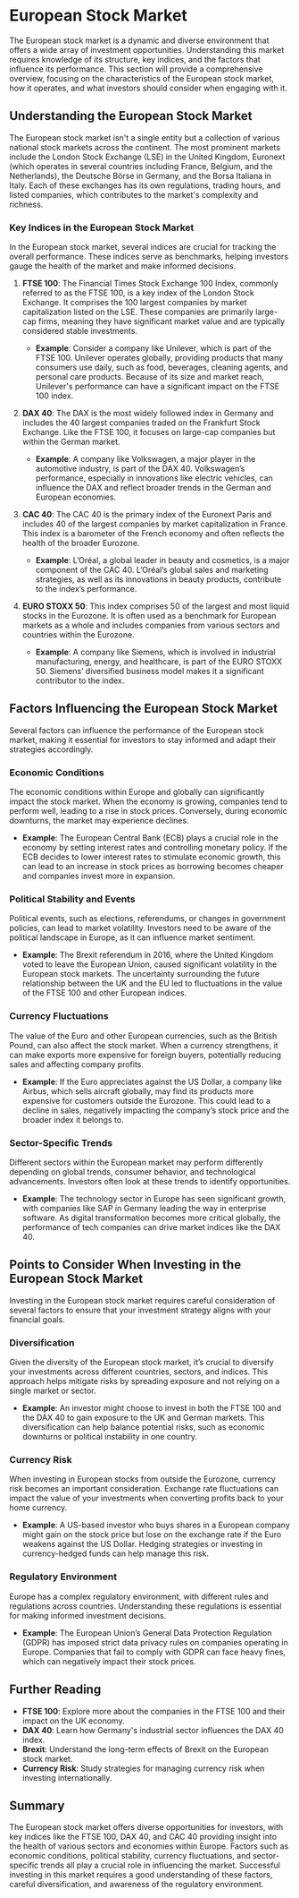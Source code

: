 # European Stock Market


The European stock market is a dynamic and diverse environment that offers a wide array of investment opportunities. Understanding this market requires knowledge of its structure, key indices, and the factors that influence its performance. This section will provide a comprehensive overview, focusing on the characteristics of the European stock market, how it operates, and what investors should consider when engaging with it.

## Understanding the European Stock Market

The European stock market isn't a single entity but a collection of various national stock markets across the continent. The most prominent markets include the London Stock Exchange (LSE) in the United Kingdom, Euronext (which operates in several countries including France, Belgium, and the Netherlands), the Deutsche Börse in Germany, and the Borsa Italiana in Italy. Each of these exchanges has its own regulations, trading hours, and listed companies, which contributes to the market's complexity and richness.

### Key Indices in the European Stock Market

In the European stock market, several indices are crucial for tracking the overall performance. These indices serve as benchmarks, helping investors gauge the health of the market and make informed decisions.

1. **FTSE 100**: The Financial Times Stock Exchange 100 Index, commonly referred to as the FTSE 100, is a key index of the London Stock Exchange. It comprises the 100 largest companies by market capitalization listed on the LSE. These companies are primarily large-cap firms, meaning they have significant market value and are typically considered stable investments.

   - **Example**: Consider a company like Unilever, which is part of the FTSE 100. Unilever operates globally, providing products that many consumers use daily, such as food, beverages, cleaning agents, and personal care products. Because of its size and market reach, Unilever's performance can have a significant impact on the FTSE 100 index.

2. **DAX 40**: The DAX is the most widely followed index in Germany and includes the 40 largest companies traded on the Frankfurt Stock Exchange. Like the FTSE 100, it focuses on large-cap companies but within the German market.

   - **Example**: A company like Volkswagen, a major player in the automotive industry, is part of the DAX 40. Volkswagen’s performance, especially in innovations like electric vehicles, can influence the DAX and reflect broader trends in the German and European economies.

3. **CAC 40**: The CAC 40 is the primary index of the Euronext Paris and includes 40 of the largest companies by market capitalization in France. This index is a barometer of the French economy and often reflects the health of the broader Eurozone.

   - **Example**: L’Oréal, a global leader in beauty and cosmetics, is a major component of the CAC 40. L’Oréal’s global sales and marketing strategies, as well as its innovations in beauty products, contribute to the index’s performance.

4. **EURO STOXX 50**: This index comprises 50 of the largest and most liquid stocks in the Eurozone. It is often used as a benchmark for European markets as a whole and includes companies from various sectors and countries within the Eurozone.

   - **Example**: A company like Siemens, which is involved in industrial manufacturing, energy, and healthcare, is part of the EURO STOXX 50. Siemens’ diversified business model makes it a significant contributor to the index.

## Factors Influencing the European Stock Market

Several factors can influence the performance of the European stock market, making it essential for investors to stay informed and adapt their strategies accordingly.

### Economic Conditions

The economic conditions within Europe and globally can significantly impact the stock market. When the economy is growing, companies tend to perform well, leading to a rise in stock prices. Conversely, during economic downturns, the market may experience declines.

- **Example**: The European Central Bank (ECB) plays a crucial role in the economy by setting interest rates and controlling monetary policy. If the ECB decides to lower interest rates to stimulate economic growth, this can lead to an increase in stock prices as borrowing becomes cheaper and companies invest more in expansion.

### Political Stability and Events

Political events, such as elections, referendums, or changes in government policies, can lead to market volatility. Investors need to be aware of the political landscape in Europe, as it can influence market sentiment.

- **Example**: The Brexit referendum in 2016, where the United Kingdom voted to leave the European Union, caused significant volatility in the European stock markets. The uncertainty surrounding the future relationship between the UK and the EU led to fluctuations in the value of the FTSE 100 and other European indices.

### Currency Fluctuations

The value of the Euro and other European currencies, such as the British Pound, can also affect the stock market. When a currency strengthens, it can make exports more expensive for foreign buyers, potentially reducing sales and affecting company profits.

- **Example**: If the Euro appreciates against the US Dollar, a company like Airbus, which sells aircraft globally, may find its products more expensive for customers outside the Eurozone. This could lead to a decline in sales, negatively impacting the company’s stock price and the broader index it belongs to.

### Sector-Specific Trends

Different sectors within the European market may perform differently depending on global trends, consumer behavior, and technological advancements. Investors often look at these trends to identify opportunities.

- **Example**: The technology sector in Europe has seen significant growth, with companies like SAP in Germany leading the way in enterprise software. As digital transformation becomes more critical globally, the performance of tech companies can drive market indices like the DAX 40.

## Points to Consider When Investing in the European Stock Market

Investing in the European stock market requires careful consideration of several factors to ensure that your investment strategy aligns with your financial goals.

### Diversification

Given the diversity of the European stock market, it’s crucial to diversify your investments across different countries, sectors, and indices. This approach helps mitigate risks by spreading exposure and not relying on a single market or sector.

- **Example**: An investor might choose to invest in both the FTSE 100 and the DAX 40 to gain exposure to the UK and German markets. This diversification can help balance potential risks, such as economic downturns or political instability in one country.

### Currency Risk

When investing in European stocks from outside the Eurozone, currency risk becomes an important consideration. Exchange rate fluctuations can impact the value of your investments when converting profits back to your home currency.

- **Example**: A US-based investor who buys shares in a European company might gain on the stock price but lose on the exchange rate if the Euro weakens against the US Dollar. Hedging strategies or investing in currency-hedged funds can help manage this risk.

### Regulatory Environment

Europe has a complex regulatory environment, with different rules and regulations across countries. Understanding these regulations is essential for making informed investment decisions.

- **Example**: The European Union’s General Data Protection Regulation (GDPR) has imposed strict data privacy rules on companies operating in Europe. Companies that fail to comply with GDPR can face heavy fines, which can negatively impact their stock prices.

## Further Reading

- **FTSE 100**: Explore more about the companies in the FTSE 100 and their impact on the UK economy.
- **DAX 40**: Learn how Germany's industrial sector influences the DAX 40 index.
- **Brexit**: Understand the long-term effects of Brexit on the European stock market.
- **Currency Risk**: Study strategies for managing currency risk when investing internationally.

## Summary

The European stock market offers diverse opportunities for investors, with key indices like the FTSE 100, DAX 40, and CAC 40 providing insight into the health of various sectors and economies within Europe. Factors such as economic conditions, political stability, currency fluctuations, and sector-specific trends all play a crucial role in influencing the market. Successful investing in this market requires a good understanding of these factors, careful diversification, and awareness of the regulatory environment.